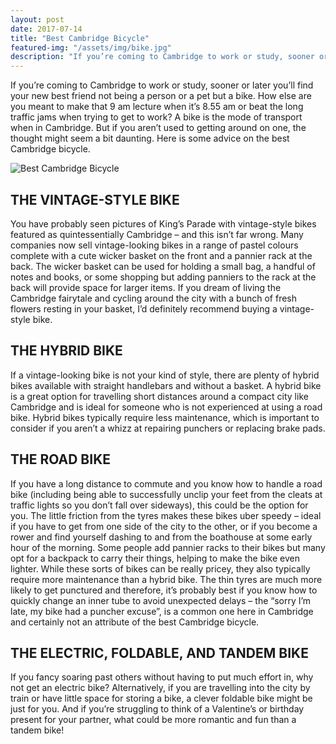 ```yaml
---
layout: post
date: 2017-07-14
title: "Best Cambridge Bicycle"
featured-img: "/assets/img/bike.jpg"
description: "If you’re coming to Cambridge to work or study, sooner or later you’ll find your new best friend not being a person or a pet but a bike."
---
```

If you’re coming to Cambridge to work or study, sooner or later you’ll find your new best friend not being a person or a pet but a bike. How else are you meant to make that 9 am lecture when it’s 8.55 am or beat the long traffic jams when trying to get to work? A bike is the mode of transport when in Cambridge. But if you aren’t used to getting around on one, the thought might seem a bit daunting. Here is some advice on the best Cambridge bicycle.

![Best Cambridge Bicycle](/assets/img/bike.jpg)

<h2>THE VINTAGE-STYLE BIKE</h2>
You have probably seen pictures of King’s Parade with vintage-style bikes featured as quintessentially Cambridge – and this isn’t far wrong. Many companies now sell vintage-looking bikes in a range of pastel colours complete with a cute wicker basket on the front and a pannier rack at the back. The wicker basket can be used for holding a small bag, a handful of notes and books, or some shopping but adding panniers to the rack at the back will provide space for larger items. If you dream of living the Cambridge fairytale and cycling around the city with a bunch of fresh flowers resting in your basket, I’d definitely recommend buying a vintage-style bike.

<h2>THE HYBRID BIKE</h2>
If a vintage-looking bike is not your kind of style, there are plenty of hybrid bikes available with straight handlebars and without a basket. A hybrid bike is a great option for travelling short distances around a compact city like Cambridge and is ideal for someone who is not experienced at using a road bike. Hybrid bikes typically require less maintenance, which is important to consider if you aren’t a whizz at repairing punchers or replacing brake pads.

<h2>THE ROAD BIKE</h2>
If you have a long distance to commute and you know how to handle a road bike (including being able to successfully unclip your feet from the cleats at traffic lights so you don’t fall over sideways), this could be the option for you. The little friction from the tyres makes these bikes uber speedy – ideal if you have to get from one side of the city to the other, or if you become a rower and find yourself dashing to and from the boathouse at some early hour of the morning. Some people add pannier racks to their bikes but many opt for a backpack to carry their things, helping to make the bike even lighter. While these sorts of bikes can be really pricey, they also typically require more maintenance than a hybrid bike. The thin tyres are much more likely to get punctured and therefore, it’s probably best if you know how to quickly change an inner tube to avoid unexpected delays – the “sorry I’m late, my bike had a puncher excuse”, is a common one here in Cambridge and certainly not an attribute of the best Cambridge bicycle.

<h2>THE ELECTRIC, FOLDABLE, AND TANDEM BIKE</h2>
If you fancy soaring past others without having to put much effort in, why not get an electric bike? Alternatively, if you are travelling into the city by train or have little space for storing a bike, a clever foldable bike might be just for you. And if you’re struggling to think of a Valentine’s or birthday present for your partner, what could be more romantic and fun than a tandem bike!
